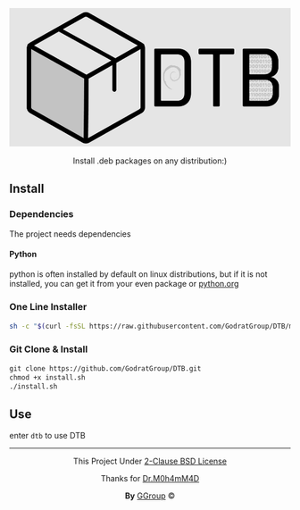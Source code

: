 <div align="center">
  
![Logo](/logo/DTB-logo.jpg)

Install .deb packages on any distribution:)
  
</div>

## Install

### Dependencies

The project needs dependencies

#### Python
python is often installed by default on linux distributions, but if it is not installed, you can get it from your even package or [python.org](https://python.org)

### One Line Installer
```bash
sh -c "$(curl -fsSL https://raw.githubusercontent.com/GodratGroup/DTB/main/install.sh)"
```
### Git Clone & Install

```
git clone https://github.com/GodratGroup/DTB.git
chmod +x install.sh
./install.sh
```

## Use

enter `dtb` to use DTB

<div align="center">
  
---

This Project Under [2-Clause BSD License](https://opensource.org/licenses/BSD-2-Clause)

Thanks for [Dr.M0h4mM4D](https://github.com/DrM0h4MM4d)

**By** [GGroup](https://github.com/GodratGroup) &copy;
